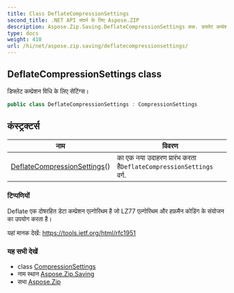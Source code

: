 ```yaml
---
title: Class DeflateCompressionSettings
second_title: .NET API संदर्भ के लिए Aspose.ZIP
description: Aspose.Zip.Saving.DeflateCompressionSettings कक्ष. डफ्लेट कम्प्रेशन वध के लए सेटंग्स
type: docs
weight: 410
url: /hi/net/aspose.zip.saving/deflatecompressionsettings/
---
```

## DeflateCompressionSettings class

डिफ्लेट कम्प्रेशन विधि के लिए सेटिंग्स।

```csharp
public class DeflateCompressionSettings : CompressionSettings
```

## कंस्ट्रक्टर्स

| नाम | विवरण |
| --- | --- |
| [DeflateCompressionSettings](deflatecompressionsettings/)() | का एक नया उदाहरण प्रारंभ करता है`DeflateCompressionSettings` वर्ग. |

### टिप्पणियों

Deflate एक दोषरहित डेटा कम्प्रेशन एल्गोरिथम है जो LZ77 एल्गोरिथम और हफ़मैन कोडिंग के संयोजन का उपयोग करता है।

यहां मानक देखें: https://tools.ietf.org/html/rfc1951

### यह सभी देखें

* class [CompressionSettings](../compressionsettings/)
* नाम स्थान [Aspose.Zip.Saving](../../aspose.zip.saving/)
* सभा [Aspose.Zip](../../)



